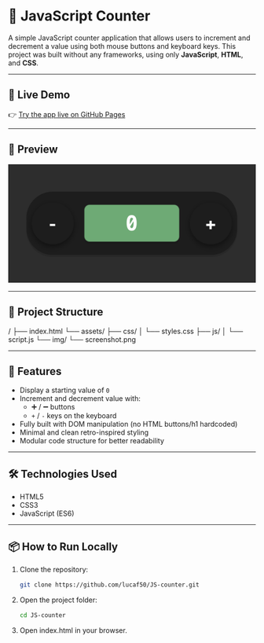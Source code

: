 # 🧮 JavaScript Counter

A simple JavaScript counter application that allows users to increment and decrement a value using both mouse buttons and keyboard keys. This project was built without any frameworks, using only **JavaScript**, **HTML**, and **CSS**.

---

## 🚀 Live Demo

👉 [Try the app live on GitHub Pages](https://lucaf50.github.io/JS-counter/)

---

## 📸 Preview

![Counter Preview](assets/img/screenshot.png)

---

## 📁 Project Structure

/
├── index.html
└── assets/
    ├── css/
    │   └── styles.css
    ├── js/
    │   └── script.js
    └── img/
        └── screenshot.png



---

## 🔧 Features

- Display a starting value of `0`
- Increment and decrement value with:
  - ➕ / ➖ buttons
  - `+` / `-` keys on the keyboard
- Fully built with DOM manipulation (no HTML buttons/h1 hardcoded)
- Minimal and clean retro-inspired styling
- Modular code structure for better readability

---

## 🛠️ Technologies Used

- HTML5
- CSS3
- JavaScript (ES6)

---

## 📦 How to Run Locally

1. Clone the repository:
   
   ```bash
   git clone https://github.com/lucaf50/JS-counter.git
   
2. Open the project folder:

   ```bash
   cd JS-counter
   
3. Open index.html in your browser.


